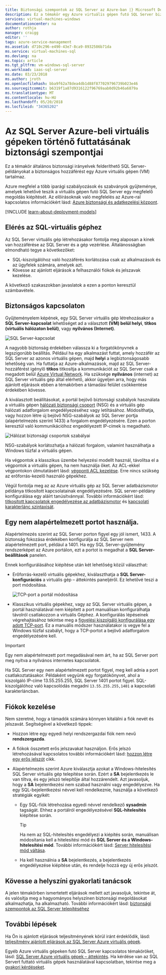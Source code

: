 ```yaml
---
title: Biztonsági szempontok az SQL Server az Azure-ban |} Microsoft Docs
description: Ez a témakör egy Azure virtuális gépen futó SQL Server biztonságához általános útmutatást biztosít.
services: virtual-machines-windows
documentationcenter: na
author: rothja
manager: craigg
editor: ''
tags: azure-service-management
ms.assetid: d710c296-e490-43e7-8ca9-8932586b71da
ms.service: virtual-machines-sql
ms.devlang: na
ms.topic: article
ms.tgt_pltfrm: vm-windows-sql-server
ms.workload: iaas-sql-server
ms.date: 03/23/2018
ms.author: jroth
ms.openlocfilehash: bba9f62a78dea4db1d88f877029796739b023e46
ms.sourcegitcommit: b6319f1a87d9316122f96769aab0d92b46a6879a
ms.translationtype: MT
ms.contentlocale: hu-HU
ms.lasthandoff: 05/20/2018
ms.locfileid: "34365202"
---
```

# <a name="security-considerations-for-sql-server-in-azure-virtual-machines"></a>Az SQL Server Azure-beli virtuális gépeken történő futtatásának biztonsági szempontjai

Ez a témakör általános biztonsági irányelvek felderíthető SQL Server-példányokat a biztonságos hozzáférést egy Azure virtuális gépen (VM) tartalmaz.

Azure megfelel a több iparági szabályozások és szabványok gyűjteménye, amelyek lehetővé teszik a virtuális gépen futó SQL Server egy megfelelő megoldás kiépítését. Az előírásoknak való megfelelés az Azure-ral kapcsolatos információkért lásd: [Azure biztonsági és adatkezelési központ](https://azure.microsoft.com/support/trust-center/).

[!INCLUDE [learn-about-deployment-models](../../../../includes/learn-about-deployment-models-both-include.md)]

## <a name="control-access-to-the-sql-vm"></a>Elérés az SQL-virtuális géphez

Az SQL Server virtuális gép létrehozásakor fontolja meg alaposan a kinek van hozzáférése az SQL Server és a gép vezérlése. Általánosságban elmondható tegye a következőket:

- SQL-kiszolgálóhoz való hozzáférés korlátozása csak az alkalmazások és az ügyfelek számára, amelyek azt.
- Kövesse az ajánlott eljárások a felhasználói fiókok és jelszavak kezelése.

A következő szakaszokban javaslatok a ezen a ponton keresztül számbavétele.

## <a name="secure-connections"></a>Biztonságos kapcsolaton

Gyűjteményelem képének, egy SQL Server virtuális gép létrehozásakor a **SQL Server-kapcsolat** lehetőséget ad a választott **(VM) belül helyi**, **titkos (virtuális hálózaton belül)**, vagy **nyilvános (Internet)**.

![SQL Server-kapcsolat](./media/virtual-machines-windows-sql-security/sql-vm-connectivity-option.png)

A nagyobb biztonság érdekében válassza ki a forgatókönyvnek a legszigorúbb beállítás. Például ha egy alkalmazást futtat, amely hozzáfér az SQL Server az azonos virtuális gépen, majd **helyi** a legbiztonságosabb lehetőség van. Ha futtatja az Azure-alkalmazások, majd az SQL Server-hozzáférést igénylő **titkos** titkosítja a kommunikációt az SQL Server csak a megadott belül [Azure Virtual Network](../../../virtual-network/virtual-networks-overview.md). Ha szüksége **nyilvános** (internet) az SQL Server virtuális gép által elérhető, akkor ügyeljen arra, hogy más ajánlott eljárások ebben a témakörben a támadási felület csökkentése érdekében kövesse.

A kiválasztott beállításokat, a portál bejövő biztonsági szabályok használata a virtuális gépen [hálózati biztonsági csoport](../../../virtual-network/security-overview.md) (NSG) és a virtuális gép hálózati adatforgalom engedélyezéséhez vagy letiltásához. Módosíthatja, vagy hozzon létre új bejövő NSG-szabályok az SQL Server portja (alapértelmezés szerint 1433) a forgalom engedélyezésére. Ezen a porton keresztül való kommunikációhoz engedélyezett IP-címek is megadható.

![Hálózat biztonsági csoportok szabályai](./media/virtual-machines-windows-sql-security/sql-vm-network-security-group-rules.png)

NSG-szabályok korlátozhatja a hálózati forgalom, valamint használhatja a Windows tűzfal a virtuális gépen.

Ha végpontok a klasszikus üzembe helyezési modellt használ, távolítsa el a végpontok a virtuális gépen, ha nem használja őket. Az ACL-ekkel végpontokon útmutatásért lásd: [végponti ACL kezelése](../classic/setup-endpoints.md#manage-the-acl-on-an-endpoint). Erre nincs szükség az erőforrás-kezelő használó gépekhez.

Végül fontolja meg az az Azure virtuális gép az SQL Server adatbázismotor példánya titkosított kapcsolatainak engedélyezésére. SQL server-példány konfigurálása egy aláírt tanúsítvánnyal. További információkért lásd: [titkosított kapcsolatok engedélyezése az adatbázismotor](https://docs.microsoft.com/sql/database-engine/configure-windows/enable-encrypted-connections-to-the-database-engine) és [kapcsolati karakterlánc szintaxisát](https://msdn.microsoft.com/library/ms254500.aspx).

## <a name="use-a-non-default-port"></a>Egy nem alapértelmezett portot használja.

Alapértelmezés szerint az SQL Server porton figyel egy jól ismert, 1433. A biztonság fokozása érdekében konfigurálja az SQL Server nem alapértelmezett port, például a 1401. Ha egy SQL Server-gyűjtemény rendszerképet az Azure portálon, ezt a portot is megadhat a **SQL Server-beállítások** panelen.

Ennek konfigurálásához kiépítése után két lehetőség közül választhat:

- Erőforrás-kezelő virtuális gépekhez, kiválaszthatja a **SQL Server-konfigurációs** a virtuális gép – áttekintés paneljéről. Ez lehetővé teszi a port módosítása.

  ![TCP-port a portál módosítása](./media/virtual-machines-windows-sql-security/sql-vm-change-tcp-port.png)

- Klasszikus virtuális gépekhez, vagy az SQL Server virtuális gépen, a portál használatával nem kiépített a port manuálisan konfigurálhatja távolról csatlakozzon a virtuális Géphez. A konfigurálás lépéseinek végrehajtásához tekintse meg a [figyelési kiszolgáló konfigurálása egy adott TCP-port](https://docs.microsoft.com/sql/database-engine/configure-windows/configure-a-server-to-listen-on-a-specific-tcp-port). Ez a manuális módszer használatakor is vegye fel a Windows tűzfal szabályt, hogy a TCP-portot a bejövő adatforgalom engedélyezésére kell.

> [!IMPORTANT]
> Egy nem alapértelmezett port megadásával nem árt, ha az SQL Server port meg nyitva a nyilvános internetes kapcsolatok.

Ha SQL Server egy nem alapértelmezett portot figyel, meg kell adnia a port csatlakoztatásakor. Példaként vegyünk egy forgatókönyvet, ahol a kiszolgáló IP-címe 13.55.255.255, SQL Server 1401 portot figyel. SQL-kiszolgálóhoz való kapcsolódás megadni `13.55.255.255,1401` a kapcsolati karakterláncban.

## <a name="manage-accounts"></a>Fiókok kezelése

Nem szeretné, hogy a támadók számára könnyen kitalálni a fiók nevét és jelszavát. Segítségével a következő tippek:

- Hozzon létre egy egyedi helyi rendszergazdai fiók nem nevű **rendszergazda**.

- A fiókok összetett erős jelszavakat használjon. Erős jelszó létrehozásával kapcsolatos további információkért lásd: [hozzon létre egy erős jelszót](https://support.microsoft.com/instantanswers/9bd5223b-efbe-aa95-b15a-2fb37bef637d/create-a-strong-password) cikk.

- Alapértelmezés szerint Azure kiválasztja azokat a Windows-hitelesítés SQL Server virtuális gép telepítése során. Ezért a **SA** bejelentkezés le van tiltva, és egy jelszó telepítője által hozzárendelt. Azt javasoljuk, hogy a **SA** bejelentkezési nem szabad használni vagy engedélyezve. Ha egy SQL-bejelentkezési névvel kell rendelkeznie, használja a következő stratégiák egyikét:

  - Egy SQL-fiók létrehozása egyedi névvel rendelkező **sysadmin** tagságát. Ehhez a portálról engedélyezésével **SQL-hitelesítés** kiépítése során.

    > [!TIP] 
    > Ha nem az SQL-hitelesítés engedélyezi a kiépítés során, manuálisan módosítania kell a hitelesítési mód és **SQL Server és a Windows-hitelesítési mód**. További információkért lásd: [Server hitelesítési mód váltása](https://docs.microsoft.com/sql/database-engine/configure-windows/change-server-authentication-mode).

  - Ha kell használnia a **SA** bejelentkezés, a bejelentkezés engedélyezése kiépítése után, és rendelje hozzá egy új erős jelszót.

## <a name="follow-on-premises-best-practices"></a>Kövesse a helyszíni gyakorlati tanácsok

A jelen témakörben ismertetett eljárások mellett azt javasoljuk, tekintse át, és valósítja meg a hagyományos helyszínen biztonsági megoldásokat alkalmazhatja, ha alkalmazható. További információkért lásd: [biztonsági szempontok az SQL Server telepítéséhez](https://docs.microsoft.com/sql/sql-server/install/security-considerations-for-a-sql-server-installation)

## <a name="next-steps"></a>További lépések

Ha Ön is ajánlott eljárások teljesítményének körül iránt érdeklődik, lásd: [teljesítmény ajánlott eljárások az SQL Server Azure virtuális gépek](virtual-machines-windows-sql-performance.md).

Egyéb Azure virtuális gépeken futó SQL Server kapcsolatos témaköröket, lásd: [SQL Server Azure virtuális gépek – áttekintés](virtual-machines-windows-sql-server-iaas-overview.md). Ha kérdése van az SQL Servert futtató virtuális gépek használatával kapcsolatban, tekintse meg a [gyakori kérdéseket](virtual-machines-windows-sql-server-iaas-faq.md).

